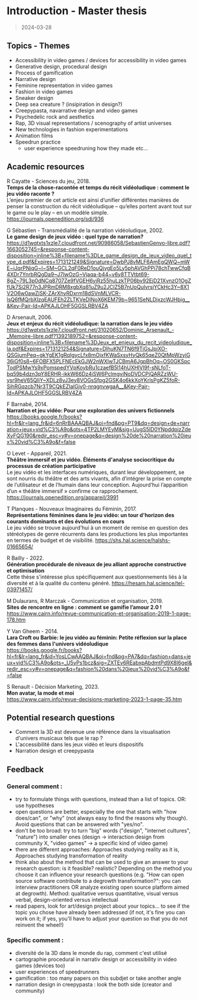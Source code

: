 # Introduction - Master thesis

> 2024-03-28

## Topics - Themes

- Accessibility in video games / devices for accessibility in video games
- Generative design, procedural design
- Process of gamification
- Narrative design
- Feminine representation in video games
- Fashion in video games
- Sneaker design
- Deep sea creature ? (insipiration in design?)
- Creepypasta, navarrative design and video games
- Psychedelic rock and aesthetics
- Rap, 3D visual representations / scenography of artist universes
- New technologies in fashion experimentations
- Animation films
- Speedrun practice
  - user experience speedruning how they made etc...

## Academic resources

R Cayatte - Sciences du jeu, 2018.<br />
**Temps de la chose-racontée et temps du récit vidéoludique : comment le jeu vidéo raconte ?**<br />
L’enjeu premier de cet article est ainsi d’unifier différentes manières de penser la construction du récit vidéoludique – qu’elles portent avant tout sur le game ou le play – en un modèle simple. https://journals.openedition.org/sdj/936

G Sébastien - Transmédialité de la narration vidéoludique, 2002.<br />
**Le game design de jeux vidéo : quel type de narration?**<br />
https://d1wqtxts1xzle7.cloudfront.net/90986058/SebastienGenvo-libre.pdf?1663052745=&response-content-disposition=inline%3B+filename%3DLe_game_design_de_jeux_video_quel_type_d.pdf&Expires=1713121249&Signature=DwbPJ8vMLF6AmEgQWQ~mWE~iJqrPNjqG~l~SM~GCL2qF0ReD1ouQjvgEo5Ly5phAVGhPPi78chTwwCfqB4XDr7YnrbRQgDa9~J7IwOzG~Vjaqa-b44~v6y8TTVtbt69-8gZ~79L3p0dNCq8707Ze9fVGEH6yjRz55huLzkTP06bv92EjD21XvnzO1OgZfUk7Sj2R77n3JPRmDRM8xgbXq81uZ9u2JClZ5B7nUoQulvrsjYCkHc3Y~8X1V2O6w0awZjSK-ZArXhyRDxrm18dSVnMLVCR-lsQ6fMQrbXlzqEAUFEh2ZLTKVeDINoX6KEM79b~9651SeNLDjxzcWJHbig__&Key-Pair-Id=APKAJLOHF5GGSLRBV4ZA

D Arsenault, 2006.<br />
**Jeux et enjeux du récit vidéoludique: la narration dans le jeu vidéo**<br />
https://d1wqtxts1xzle7.cloudfront.net/31020652/Dominic_Arsenault_-_Memoire-libre.pdf?1392189752=&response-content-disposition=inline%3B+filename%3DJeux_et_enjeux_du_recit_videoludique_la.pdf&Expires=1713121254&Signature=DlhuKN7TN6f9TiGsJpiXO-QSGjumPeq~gkYgEK1gRqIgycLfx8mOjxfKWaSxsyHyQk65qeZ0QtMpWzyiG36iGf0s8~6FOBFX5PLFNEcEkGJW2nWXlwTJCBmA6JgpBhOq~OS0GKSpcTodPSMwYs9xPomspedYVpKoybRu1czaefB5l14hUXHlVl9f-sNLfoT-bq59b4dzn3pY8ERHR-ikkW66Dz4jSW6PclmgviNoDVDCPjQARZzWU-ysr9heV65QIiY~XDLz8vJ3ey8VOGsSfpg2GSK4o6kkXoYKrlsPgKZ5foR-SihRGqzcb7Nr3T9CQkEZIaIGjv0-nrqgnvwgaA__&Key-Pair-Id=APKAJLOHF5GGSLRBV4ZA

F Barnabé, 2014.<br />
**Narration et jeu vidéo: Pour une exploration des univers fictionnels**<br />
https://books.google.fr/books?hl=fr&lr=lang_fr&id=6nRrBAAAQBAJ&oi=fnd&pg=PT9&dq=design+de+narration+jeux+vid%C3%A9o&ots=4TP2LMYEyM&sig=UugS5ID0YNpddpizZdeXyFQG190&redir_esc=y#v=onepage&q=design%20de%20narration%20jeux%20vid%C3%A9o&f=false

O Levet - Appareil, 2021.<br />
**Théâtre immersif et jeu vidéo. Éléments d'analyse sociocritique du processus de création participative**<br />
Le jeu vidéo et les interfaces numériques, durant leur développement, se sont nourris du théâtre et des arts vivants, afin d’intégrer la prise en compte de l’utilisateur et de l’humain dans leur conception. Aujourd’hui l’apparition d’un « théâtre immersif » confirme ce rapprochement.
https://journals.openedition.org/appareil/3991

T Planques - Nouveaux Imaginaires du Féminin, 2017.<br />
**Représentations féminines dans le jeu vidéo: un tour d'horizon des courants dominants et des évolutions en cours**<br />
Le jeu vidéo se trouve aujourd'hui à un moment de remise en question des stéréotypes de genre récurrents dans les productions les plus importantes en termes de budget et de visibilité.
https://shs.hal.science/halshs-01665654/

R Bailly - 2022.<br />
**Génération procédurale de niveaux de jeu alliant approche constructive et optimisation**<br />
Cette thèse s'intéresse plus spécifiquement aux questionnements liés à la diversité et à la qualité du contenu généré.
https://hesam.hal.science/tel-03971457/

M Dulaurans, R Marczak - Communication et organisation, 2019.<br />
**Sites de rencontre en ligne : comment se gamifie l’amour 2.0 !**<br />
https://www.cairn.info/revue-communication-et-organisation-2019-1-page-178.htm

Y Van Gheem - 2014.<br />
**Lara Croft ou Barbie: le jeu vidéo au féminin: Petite réflexion sur la place des femmes dans l'univers vidéoludique**<br />
https://books.google.fr/books?hl=fr&lr=lang_fr&id=YosLCwAAQBAJ&oi=fnd&pg=PA7&dq=fashion+dans+jeux+vid%C3%A9o&ots=_U5yPs1bcz&sig=ZXTEv6REabxpAbdmtPd9X8I6geI&redir_esc=y#v=onepage&q=fashion%20dans%20jeux%20vid%C3%A9o&f=false

S Renault - Décision Marketing, 2023.<br />
**Mon avatar, la mode et moi**<br />
https://www.cairn.info/revue-decisions-marketing-2023-1-page-35.htm

## Potential research questions

- Comment la 3D est devenue une référence dans la visualisation d'univers musicaux tels que le rap ?
- L'accessibilité dans les jeux vidéo et leurs dispositifs
- Narration design et creepypasta

## Feedback

### General comment :

- try to formulate things with questions, instead than a list of topics. OR: use hypotheses
- open questions are better, especially the one that starts with "how does/can", or "why" (not always easy to find the reasons why though). Avoid questions that can be answered with "yes/no".
- don't be too broad: try to turn "big" words ("design", "internet cultures", "nature") into smaller ones (design -> interaction design from community X, "video games" -> a specific kind of video game)
- there are different approaches: Approaches studying reality as it is, Approaches studying transformation of reality
- think also about the method that can be used to give an answer to your research question: is it feasible? realistic? Depending on the method you choose it can influence your research questions (e.g. "How can open source software contribute to a degrowth transformation?": you can interview practitioners OR analyze existing open source platform aimed at degrowth). Method: qualitative versus quantitative, visual versus verbal, design-oriented versus intellectual
- read papers, look for art/design project about your topics... to see if the topic you chose have already been addressed (if not, it's fine you can work on it; if yes, you'll have to adjust your question so that you do not reinvent the wheel!)

### Specific comment :

- diversité de la 3D dans le monde du rap, comment c'est utilisé
- cartographie procedural in narrativ design or accessibility in video games (devices too)
- user experiences of speedrunners
- gamification : too many papers on this subdjet or take another angle
- narration design in creepypasta : look the both side (creator and community)
